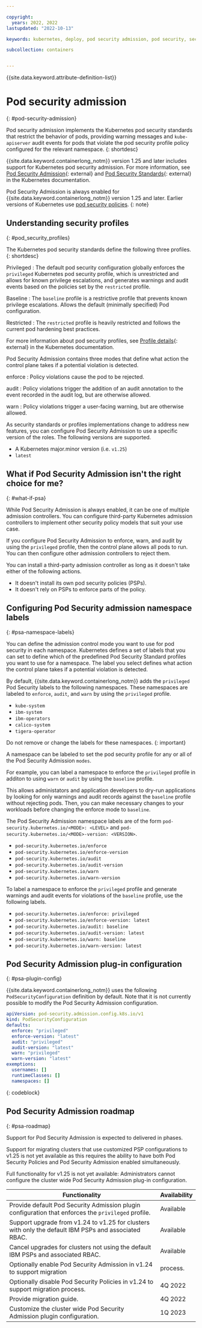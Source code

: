 ```yaml
---

copyright: 
  years: 2022, 2022
lastupdated: "2022-10-13"

keywords: kubernetes, deploy, pod security admission, pod security, security profiles

subcollection: containers


---
```


{{site.data.keyword.attribute-definition-list}}

# Pod security admission
{: #pod-security-admission}

Pod security admission implements the Kubernetes pod security standards that restrict the behavior of pods, providing warning messages and `kube-apiserver` audit events for pods that violate the pod security profile policy configured for the relevant namespace.
{: shortdesc}

{{site.data.keyword.containerlong_notm}} version 1.25 and later includes support for Kubernetes pod security admission. For more information, see [Pod Security Admission](https://kubernetes.io/docs/concepts/security/pod-security-admission/){: external} and [Pod Security Standards](https://kubernetes.io/docs/concepts/security/pod-security-standards/){: external} in the Kubernetes documentation.

Pod Security Admission is always enabled for {{site.data.keyword.containerlong_notm}} version 1.25 and later. Earlier versions of Kubernetes use [pod security policies](/docs/containers?topic=containers-psp).
{: note}

## Understanding security profiles
{: #pod_security_profiles}

The Kubernetes pod security standards define the following three profiles.
{: shortdesc}

Privileged
:   The default pod security configuration globally enforces the `privileged` Kubernetes pod security profile, which is unrestricted and allows for known privilege escalations, and generates warnings and audit events based on the policies set by the `restricted` profile.

Baseline
:   The `baseline` profile is a restrictive profile that prevents known privilege escalations. Allows the default (minimally specified) Pod configuration.

Restricted
:   The `restricted` profile is heavily restricted and follows the current pod hardening best practices. 

For more information about pod security profiles, see [Profile details](https://kubernetes.io/docs/concepts/security/pod-security-standards/){: external} in the Kubernetes documentation.


Pod Security Admission contains three modes that define what action the control plane takes if a potential violation is detected.

enforce
:   Policy violations cause the pod to be rejected.

audit
:   Policy violations trigger the addition of an audit annotation to the event recorded in the audit log, but are otherwise allowed.

warn
:   Policy violations trigger a user-facing warning, but are otherwise allowed.

As security standards or profiles implementations change to address new features, you can configure Pod Security Admission to use a specific version of the roles. The following versions are supported.

- A Kubernetes major.minor version (i.e. `v1.25`)
- `latest`

## What if Pod Security Admission isn't the right choice for me?
{: #what-if-psa}

While Pod Security Admission is always enabled, it can be one of multiple admission controllers. You can configure third-party Kubernetes admission controllers to implement other security policy models that suit your use case.

If you configure Pod Security Admission to enforce, warn, and audit by using the `privileged` profile, then the control plane allows all pods to run. You can then configure other admission controllers to reject them.

You can install a third-party admission controller as long as it doesn't take either of the following actions.
- It doesn't install its own pod security policies (PSPs).
- It doesn't rely on PSPs to enforce parts of the policy.

## Configuring Pod Security admission namespace labels
{: #psa-namespace-labels}

You can define the admission control mode you want to use for pod security in each namespace. Kubernetes defines a set of labels that you can set to define which of the predefined Pod Security Standard profiles you want to use for a namespace. The label you select defines what action the control plane takes if a potential violation is detected.

By default, {{site.data.keyword.containerlong_notm}} adds the `privileged` Pod Security labels to the following namespaces. These namespaces are labeled to `enforce`, `audit`, and `warn` by using the `privileged` profile.

- `kube-system` 
- `ibm-system`
- `ibm-operators`
- `calico-system`
- `tigera-operator`


Do not remove or change the labels for these namespaces.
{: important}



A namespace can be labeled to set the pod security profile for any or all of the Pod Security Admission `modes`. 

For example, you can label a namespace to enforce the `privileged` profile in additon to using `warn` or `audit` by using the `baseline` profile.

This allows administators and application developers to dry-run applications by looking for only warnings and audit records against the `baseline` profile without rejecting pods. Then, you can make necessary changes to your workloads before changing the enforce mode to `baseline`.

The Pod Security Admission namespace labels are of the form `pod-security.kubernetes.io/<MODE>: <LEVEL>` and `pod-security.kubernetes.io/<MODE>-version: <VERSION>`.

- `pod-security.kubernetes.io/enforce`
- `pod-security.kubernetes.io/enforce-version`
- `pod-security.kubernetes.io/audit`
- `pod-security.kubernetes.io/audit-version`
- `pod-security.kubernetes.io/warn`
- `pod-security.kubernetes.io/warn-version`

To label a namespace to enforce the `privileged` profile and generate warnings and audit events for violations of the `baseline` profile, use the following labels.

- `pod-security.kubernetes.io/enforce: privileged`
- `pod-security.kubernetes.io/enforce-version: latest`
- `pod-security.kubernetes.io/audit: baseline`
- `pod-security.kubernetes.io/audit-version: latest`
- `pod-security.kubernetes.io/warn: baseline`
- `pod-security.kubernetes.io/warn-version: latest`


## Pod Security Admission plug-in configuration
{: #psa-plugin-config}

{{site.data.keyword.containerlong_notm}} uses the following `PodSecurityConfiguration` definition by default. Note that it is not currently possible to modify the Pod Security Admission configuration. 

```yaml
apiVersion: pod-security.admission.config.k8s.io/v1
kind: PodSecurityConfiguration
defaults:
  enforce: "privileged"
  enforce-version: "latest"
  audit: "privileged"
  audit-version: "latest"
  warn: "privileged"
  warn-version: "latest"
exemptions:
  usernames: []
  runtimeClasses: []
  namespaces: []
```
{: codeblock}


## Pod Security Admission roadmap
{: #psa-roadmap}

Support for Pod Security Admission is expected to delivered in phases.

Support for migrating clusters that use customized PSP configurations to v1.25 is not yet available as this requires the ability to have both Pod Security Policies and Pod Security Admission enabled simultaneously.

Full functionality for v1.25 is not yet available: Administrators cannot configure the cluster wide Pod Security Admission plug-in configuration.

| Functionality | Availability |
| ---| ---|
| Provide default Pod Security Admission plugin configuration that enforces the `privileged` profile.  | Available |
| Support upgrade from v1.24 to v1.25 for clusters with only the default IBM PSPs and associated RBAC. | Available |
| Cancel upgrades for clusters not using the default IBM PSPs and associated RBAC. | Available |
| Optionally enable Pod Security Admission in v1.24 to support migration | process. | 4Q 2022 |
| Optionally disable Pod Security Policies in v1.24 to support migration process. | 4Q 2022 | 
| Provide migration guide. | 4Q 2022 |
| Customize the cluster wide Pod Security Admission plugin configuration. | 1Q 2023 |





